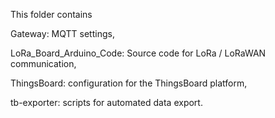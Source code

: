 This folder contains 

Gateway: MQTT settings,

LoRa_Board_Arduino_Code: Source code for LoRa / LoRaWAN communication,

ThingsBoard: configuration for the ThingsBoard platform,

tb-exporter: scripts for automated data export.
